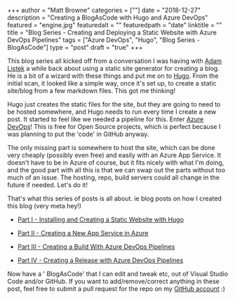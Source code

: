 +++
author = "Matt Browne"
categories = [""]
date = "2018-12-27"
description = "Creating a BlogAsCode with Hugo and Azure DevOps"
featured = "engine.jpg"
featuredalt = ""
featuredpath = "date"
linktitle = ""
title = "Blog Series - Creating and Deploying a Static Website with Azure DevOps Pipelines"
tags = ["Azure DevOps", "Hugo", "Blog Series - BlogAsCode"]
type = "post"
draft = "true"
+++

This blog series all kicked off from a conversation I was having with [Adam Listek](https://twitter.com/alistek) a while back about using a static site generator for creating a blog.  He is a bit of a wizard with these things and put me on to [Hugo](https://gohugo.io/).  From the initial scan, it looked like a simple way, once it's set up, to create a static site/blog from a few markdown files.  This got me thinking!

Hugo just creates the static files for the site, but they are going to need to be hosted somewhere, and Hugo needs to run every time I create a new post.  It started to feel like we needed a pipeline for this.  Enter [Azure DevOps](https://azure.microsoft.com/en-gb/services/devops/)!  This is free for Open Source projects, which is perfect because I was planning to put the 'code' in GitHub anyway.

The only missing part is somewhere to host the site, which can be done very cheaply (possibly even free) and easily with an Azure App Service.  It doesn't have to be in Azure of course, but it fits nicely with what I'm doing, and the good part with all this is that we can swap out the parts without too much of an issue.  The hosting, repo, build servers could all change in the future if needed.  Let's do it!

That's what this series of posts is all about. ie blog posts on how I created this blog (very meta hey!)

* [Part I - Installing and Creating a Static Website with Hugo](/blog/part-i-installing-and-creating-a-static-website-with-hugo/)

* [Part II - Creating a New App Service in Azure](/blog/part-ii-creating-a-new-app-service-in-azure/)

* [Part III - Creating a Build With Azure DevOps Pipelines](/blog/part-iii-creating-a-build-with-azure-devops-pipelines/)

* [Part IV - Creating a Release with Azure DevOps Pipelines](/blog/part-iv-creating-a-release-with-azure-devops-pipelines/)

Now have a ' BlogAsCode' that I can edit and tweak etc, out of Visual Studio Code and/or GitHub.  If you want to add/remove/correct anything in these post, feel free to submit a pull request for the repo on my [GitHub account](https://github.com/MattBrowne1/blog) :)